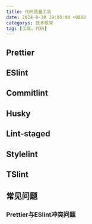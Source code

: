 ```yaml
---
title: 代码质量工具
date: 2024-8-30 19:00:00 +0800
categorys: 技术框架
tag: [工具，代码]
---
```


## Prettier

## ESlint

## Commitlint

## Husky

## Lint-staged

## Stylelint

## TSlint

## 常见问题
### Prettier与ESlint冲突问题
